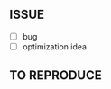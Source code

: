 <!-- 
IMPORTANT NOTICE

- 1. YOU ARE NOT A KINDERGARTENER, AI GENERATED ISSUES WILL BE DISCARDED. DO NOT ATTEMPT TO MAKE THESE.
TAKE YOUR SWEET AND PRECIOUS TIME FOR US AND WE WILL BE ABLE TO COMMUNICATE WITH YOU BETTER.
EVEN IF YOUR NOT THE BEST AT GRAMMER KNOW THAT YOUR HANDWRITING IS IMPORTANT TO ME.

- 2. PLEASE HAVE COMMON SENSE. INNAPROPERATE ISSUES ARE ALWAYS DISCARDED.

- 3. KEEP YOUR PROFANITY CONTAINED IF POSSIBLE.

- Vizonex :)
-->

## ISSUE
<!-- Please give a short and sweet summary about the issue your experiencing -->

<!-- Fill this out too it's important for all of us to know what you want or what your goal is --> 
- [ ] bug
- [ ] optimization idea

## TO REPRODUCE
<!-- 
If this problem is not an optimization idea and is an issue, please 
create a short and sweet python script with the problem you are facing 
The script you create will be used to ensure llparse runs correctly and 
may even turn into a pytest testcase if your lucky. 

If it's an optimization idea use this place to brainstorm for me so I can get 
a picture of it in my head, it helps me develop things a bit better.

If possible send a typescript version of the code if you think the python version 
is somehow out of sync and I will attempt to try and fine-tune it or ask another contributor 
to help out.

```python 
from llparse import LLParse

def main():
    p = LLParse("my_parser")

if __name__ == "__main__":
    main()
```
